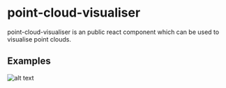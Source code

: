 # point-cloud-visualiser

point-cloud-visualiser is an public react component which can be used to visualise point clouds.

## Examples

![alt text](https://github.com/Alston-Applications/point-cloud-visualiser/images/example.png?raw=true)